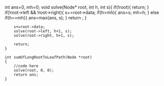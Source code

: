   int ans=0, mh=0;
    void solve(Node* root, int h, int s){
        if(!root){
            return;
        }
        if(!root->left && !root->right){
            s+=root->data;
            if(h>mh){
                ans=s;
                mh=h;
            }
            else if(h==mh){
                ans=max(ans, s);
            }
            return ;
        }
        
        s+=root->data;
        solve(root->left, h+1, s);
        solve(root->right, h+1, s);
        
        return;
    }
    
    int sumOfLongRootToLeafPath(Node *root)
    {
        //code here
        solve(root, 0, 0);
        return ans;
    }
